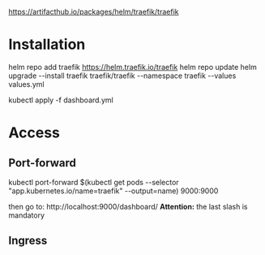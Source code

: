 https://artifacthub.io/packages/helm/traefik/traefik

# Installation

helm repo add traefik https://helm.traefik.io/traefik
helm repo update
helm upgrade --install traefik traefik/traefik --namespace traefik --values values.yml

kubectl apply -f dashboard.yml

# Access

## Port-forward
kubectl port-forward $(kubectl get pods --selector "app.kubernetes.io/name=traefik" --output=name) 9000:9000

then go to: http://localhost:9000/dashboard/
**Attention:** the last slash is mandatory

## Ingress